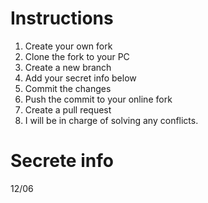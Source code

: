 # Instructions
1. Create your own fork
2. Clone the fork to your PC
3. Create a new branch
4. Add your secret info below
5. Commit the changes
6. Push the commit to your online fork
7. Create a pull request
8. I will be in charge of solving any conflicts.

# Secrete info
12/06
